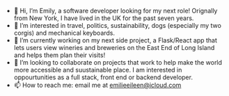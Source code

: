 - 👋 Hi, I’m Emily, a software developer looking for my next role! Orignally from New York, I have lived in the UK for the past seven years. 
- 👀 I’m interested in travel, politics, sustainability, dogs (especially my two corgis) and mechanical keyboards. 
- 🌱 I’m currently working on my next side project, a Flask/React app that lets users view wineries and breweries on the East End of Long Island and helps them plan their visits!
- 💞️ I’m looking to collaborate on projects that work to help make the world more accessible and suustainable place. I am interested in oppourtunities as a full stack, front end or backend developer. 
- 📫 How to reach me: email me at emilieeileen@icloud.com

<!---
emilieeileen/emilieeileen is a ✨ special ✨ repository because its `README.md` (this file) appears on your GitHub profile.
You can click the Preview link to take a look at your changes.
--->
